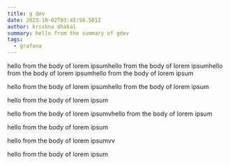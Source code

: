 ```yaml
---
title: g dev
date: 2023-10-02T03:45:58.501Z
author: krishna dhakal
summary: hello from the summary of gdev
tags:
  - grafana
---
```

h﻿ello from the body of lorem ipsumh﻿ello from the body of lorem ipsumh﻿ello from the body of lorem ipsumh﻿ello from the body of lorem ipsum 

h﻿ello from the body of lorem ipsumh﻿ello from the body of lorem ipsum

h﻿ello from the body of lorem ipsum



h﻿ello from the body of lorem ipsumvh﻿ello from the body of lorem ipsum

h﻿ello from the body of lorem ipsum

h﻿ello from the body of lorem ipsumvv





h﻿ello from the body of lorem ipsum